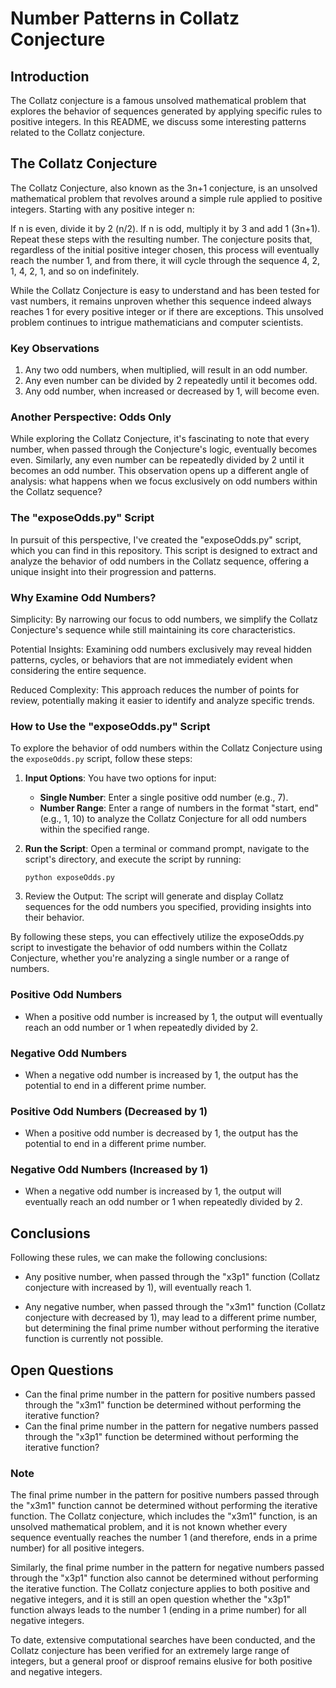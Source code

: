 # Number Patterns in Collatz Conjecture

## Introduction

The Collatz conjecture is a famous unsolved mathematical problem that explores the behavior of sequences generated by applying specific rules to positive integers. In this README, we discuss some interesting patterns related to the Collatz conjecture.

## The Collatz Conjecture
The Collatz Conjecture, also known as the 3n+1 conjecture, is an unsolved mathematical problem that revolves around a simple rule applied to positive integers. Starting with any positive integer n:

If n is even, divide it by 2 (n/2).
If n is odd, multiply it by 3 and add 1 (3n+1).
Repeat these steps with the resulting number. The conjecture posits that, regardless of the initial positive integer chosen, this process will eventually reach the number 1, and from there, it will cycle through the sequence 4, 2, 1, 4, 2, 1, and so on indefinitely.

While the Collatz Conjecture is easy to understand and has been tested for vast numbers, it remains unproven whether this sequence indeed always reaches 1 for every positive integer or if there are exceptions. This unsolved problem continues to intrigue mathematicians and computer scientists.


### Key Observations

1. Any two odd numbers, when multiplied, will result in an odd number.
2. Any even number can be divided by 2 repeatedly until it becomes odd.
3. Any odd number, when increased or decreased by 1, will become even.

### Another Perspective: Odds Only
While exploring the Collatz Conjecture, it's fascinating to note that every number, when passed through the Conjecture's logic, eventually becomes even. Similarly, any even number can be repeatedly divided by 2 until it becomes an odd number. This observation opens up a different angle of analysis: what happens when we focus exclusively on odd numbers within the Collatz sequence?

### The "exposeOdds.py" Script
In pursuit of this perspective, I've created the "exposeOdds.py" script, which you can find in this repository. This script is designed to extract and analyze the behavior of odd numbers in the Collatz sequence, offering a unique insight into their progression and patterns.

### Why Examine Odd Numbers?
Simplicity: By narrowing our focus to odd numbers, we simplify the Collatz Conjecture's sequence while still maintaining its core characteristics.

Potential Insights: Examining odd numbers exclusively may reveal hidden patterns, cycles, or behaviors that are not immediately evident when considering the entire sequence.

Reduced Complexity: This approach reduces the number of points for review, potentially making it easier to identify and analyze specific trends.

### How to Use the "exposeOdds.py" Script
To explore the behavior of odd numbers within the Collatz Conjecture using the `exposeOdds.py` script, follow these steps:

1. **Input Options**: You have two options for input:

   - **Single Number**: Enter a single positive odd number (e.g., 7).
   - **Number Range**: Enter a range of numbers in the format "start, end" (e.g., 1, 10) to analyze the Collatz Conjecture for all odd numbers within the specified range.

2. **Run the Script**: Open a terminal or command prompt, navigate to the script's directory, and execute the script by running:

   ```shell
   python exposeOdds.py
   ```
3. Review the Output: The script will generate and display Collatz sequences for the odd numbers you specified, providing insights into their behavior.

By following these steps, you can effectively utilize the exposeOdds.py script to investigate the behavior of odd numbers within the Collatz Conjecture, whether you're analyzing a single number or a range of numbers.

### Positive Odd Numbers

- When a positive odd number is increased by 1, the output will eventually reach an odd number or 1 when repeatedly divided by 2.

### Negative Odd Numbers

- When a negative odd number is increased by 1, the output has the potential to end in a different prime number.

### Positive Odd Numbers (Decreased by 1)

- When a positive odd number is decreased by 1, the output has the potential to end in a different prime number.

### Negative Odd Numbers (Increased by 1)

- When a negative odd number is increased by 1, the output will eventually reach an odd number or 1 when repeatedly divided by 2.

## Conclusions

Following these rules, we can make the following conclusions:

- Any positive number, when passed through the "x3p1" function (Collatz conjecture with increased by 1), will eventually reach 1.

- Any negative number, when passed through the "x3m1" function (Collatz conjecture with decreased by 1), may lead to a different prime number, but determining the final prime number without performing the iterative function is currently not possible.

## Open Questions

- Can the final prime number in the pattern for positive numbers passed through the "x3m1" function be determined without performing the iterative function?
- Can the final prime number in the pattern for negative numbers passed through the "x3p1" function be determined without performing the iterative function?

### Note

The final prime number in the pattern for positive numbers passed through the "x3m1" function cannot be determined without performing the iterative function. The Collatz conjecture, which includes the "x3m1" function, is an unsolved mathematical problem, and it is not known whether every sequence eventually reaches the number 1 (and therefore, ends in a prime number) for all positive integers.

Similarly, the final prime number in the pattern for negative numbers passed through the "x3p1" function also cannot be determined without performing the iterative function. The Collatz conjecture applies to both positive and negative integers, and it is still an open question whether the "x3p1" function always leads to the number 1 (ending in a prime number) for all negative integers.

To date, extensive computational searches have been conducted, and the Collatz conjecture has been verified for an extremely large range of integers, but a general proof or disproof remains elusive for both positive and negative integers.
